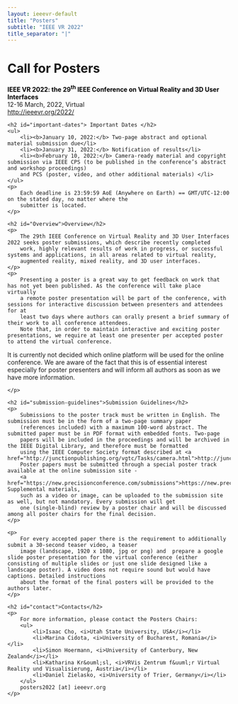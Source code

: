```yaml
---
layout: ieeevr-default
title: "Posters"
subtitle: "IEEE VR 2022"
title_separator: "|"
---
```


<div>
    <h1 id="cfp-posters"> Call for Posters</h1>
    <p>
        <strong style="color: black">IEEE VR 2022: the 29<sup>th</sup> IEEE Conference on Virtual Reality and 3D User Interfaces</strong>
        <br /> 
        12-16 March, 2022, Virtual
        <br />
        <a href="http://ieeevr.org/2022/">http://ieeevr.org/2022/</a>
    </p>

    <h2 id="important-dates"> Important Dates </h2>
    <ul>
        <li><b>January 10, 2022:</b> Two-page abstract and optional material submission due</li>
        <li><b>January 31, 2022:</b> Notification of results</li>
        <li><b>February 10, 2022:</b> Camera-ready material and copyright submission via IEEE CPS (to be published in the conference’s abstract and workshop proceedings)
        and PCS (poster, video, and other additional materials) </li>
    </ul>
    <p>
        Each deadline is 23:59:59 AoE (Anywhere on Earth) == GMT/UTC-12:00 on the stated day, no matter where the 
        submitter is located.
    </p>
    
    <h2 id="Overview">Overview</h2>
    <p>
        The 29th IEEE Conference on Virtual Reality and 3D User Interfaces 2022 seeks poster submissions, which describe recently completed 
        work, highly relevant results of work in progress, or successful systems and applications, in all areas related to virtual reality, 
        augmented reality, mixed reality, and 3D user interfaces.
    </p>
    <p>
        Presenting a poster is a great way to get feedback on work that has not yet been published. As the conference will take place virtually
        a remote poster presentation will be part of the conference, with sessions for interactive discussion between presenters and attendees for at
        least two days where authors can orally present a brief summary of their work to all conference attendees.
        Note that, in order to maintain interactive and exciting poster presentations, we require at least one presenter per accepted poster to attend the virtual conference.
 </p>

<p>
It is currently not decided which online platform will be used for the online conference. We are aware of the fact that this is of essential interest especially for poster presenters and will inform all authors as soon as we have more information.

    </p>
    
    <h2 id="submission-guidelines">Submission Guidelines</h2>
    <p>
        Submissions to the poster track must be written in English. The submission must be in the form of a two-page summary paper 
        (references included) with a maximum 100-word abstract. The submitted paper must be in PDF format with embedded fonts. Two-page 
        papers will be included in the proceedings and will be archived in the IEEE Digital Library, and therefore must be formatted 
        using the IEEE Computer Society format described at <a href="http://junctionpublishing.org/vgtc/Tasks/camera.html">http://junctionpublishing.org/vgtc/Tasks/camera.html</a>. 
        Poster papers must be submitted through a special poster track available at the online submission site - 
        <a href="https://new.precisionconference.com/submissions">https://new.precisionconference.com/submissions</a>. Supplemental materials, 
        such as a video or image, can be uploaded to the submission site as well, but not mandatory. Every submission will get 
        one (single-blind) review by a poster chair and will be discussed among all poster chairs for the final decision.
    </p>

    <p>
        For every accepted paper there is the requirement to additionally submit a 30-second teaser video, a teaser 
        image (landscape, 1920 x 1080, jpg or png) and  prepare a google slide poster presentation for the virtual conference (either consisting of multiple slides or just one slide designed like a landscape poster). A video does not require sound but would have captions. Detailed instructions 
        about the format of the final posters will be provided to the authors later. 
    </p>
    
    <h2 id="contact">Contacts</h2>
    <p>
        For more information, please contact the Posters Chairs:
        <ul>
            <li>Isaac Cho, <i>Utah State University, USA</i></li>
            <li>Marina Cidota, <i>University of Bucharest, Romania</i></li>
            <li>Simon Hoermann, <i>University of Canterbury, New Zealand</i></li>
            <li>Katharina Kr&ouml;sl, <i>VRVis Zentrum f&uuml;r Virtual Reality und Visualisierung, Austria</i></li>
            <li>Daniel Zielasko, <i>University of Trier, Germany</i></li>
        </ul>
        posters2022 [at] ieeevr.org
    </p>
</div>
